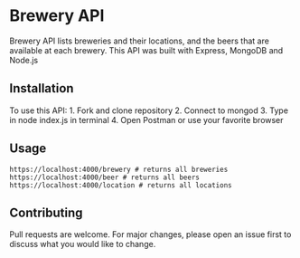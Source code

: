 # Brewery API

Brewery API lists breweries and their locations, and the beers that are available at each brewery. This API was built with Express, MongoDB and Node.js

## Installation

To use this API:
    1. Fork and clone repository
    2. Connect to mongod
    3. Type in node index.js in terminal
    4. Open Postman or use your favorite browser

## Usage

```
https://localhost:4000/brewery # returns all breweries
https://localhost:4000/beer # returns all beers
https://localhost:4000/location # returns all locations
```

## Contributing
Pull requests are welcome. For major changes, please open an issue first to discuss what you would like to change.
